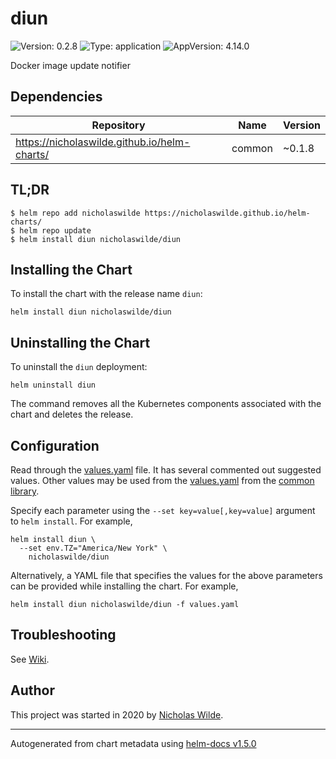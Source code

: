 # diun

![Version: 0.2.8](https://img.shields.io/badge/Version-0.2.8-informational?style=flat-square) ![Type: application](https://img.shields.io/badge/Type-application-informational?style=flat-square) ![AppVersion: 4.14.0](https://img.shields.io/badge/AppVersion-4.14.0-informational?style=flat-square)

Docker image update notifier

## Dependencies

| Repository | Name | Version |
|------------|------|---------|
| https://nicholaswilde.github.io/helm-charts/ | common | ~0.1.8 |

## TL;DR
```console
$ helm repo add nicholaswilde https://nicholaswilde.github.io/helm-charts/
$ helm repo update
$ helm install diun nicholaswilde/diun
```

## Installing the Chart
To install the chart with the release name `diun`:
```console
helm install diun nicholaswilde/diun
```

## Uninstalling the Chart
To uninstall the `diun` deployment:
```console
helm uninstall diun
```
The command removes all the Kubernetes components associated with the chart and deletes the release.

## Configuration

Read through the [values.yaml](./values.yaml) file. It has several commented out suggested values.
Other values may be used from the [values.yaml](../common/values.yaml) from the [common library](../common).

Specify each parameter using the `--set key=value[,key=value]` argument to `helm install`. For example,
```console
helm install diun \
  --set env.TZ="America/New York" \
    nicholaswilde/diun
```

Alternatively, a YAML file that specifies the values for the above parameters can be provided while installing the chart.
For example,
```console
helm install diun nicholaswilde/diun -f values.yaml
```

## Troubleshooting
See [Wiki](https://github.com/nicholaswilde/helm-charts/wiki/Troubleshooting).

## Author
This project was started in 2020 by [Nicholas Wilde](http://github.com/nicholaswilde).

----------------------------------------------
Autogenerated from chart metadata using [helm-docs v1.5.0](https://github.com/norwoodj/helm-docs/releases/v1.5.0)
